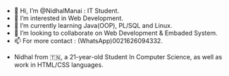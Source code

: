 - 👋 Hi, I’m @NidhalManai : IT Student.
- 👀 I’m interested in Web Development.
- 🌱 I’m currently learning Java(OOP), PL/SQL and Linux.
- 💞️ I’m looking to collaborate on Web Development & Embaded System.
- 📫 For more contact : (WhatsApp)0021626094332.

*  Nidhal from 🇹🇳, a 21-year-old Student In Computer Science, as well as work in HTML/CSS languages.
